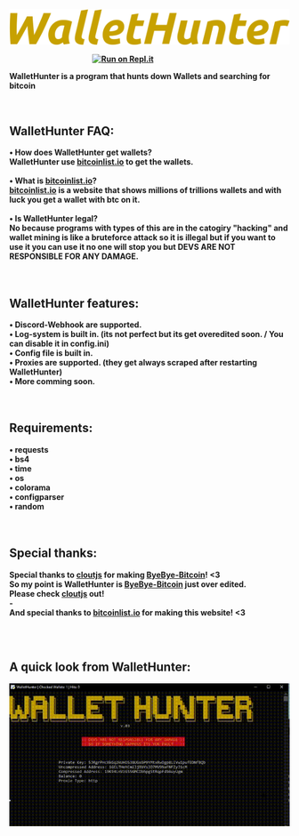 <img src="./images/logo.png"/>
<b></br>

<b> ⠀  ⠀  ⠀  ⠀  ⠀  ⠀  ⠀  ⠀  ⠀  ⠀  ⠀ [![Run on Repl.it](https://repl.it/badge/github/z6o/WalletHunter)](https://repl.it/github/z6o/WalletHunter)</br>

WalletHunter is a program that hunts down Wallets and searching for bitcoin

<b></br>

<h2>WalletHunter FAQ:</h2>
<b> • How does WalletHunter get wallets?</br>
<b> WalletHunter use <a href="https://bitcoinlist.io/">bitcoinlist.io</a> to get the wallets.</br>
<b></br>
<b> • What is <a href="https://bitcoinlist.io/">bitcoinlist.io</a>?</br>
<b><a href="https://bitcoinlist.io/">bitcoinlist.io</a> is a website that shows millions of trillions wallets and with luck you get a wallet with btc on it.</br>
<b></br>
<b> • Is WalletHunter legal? </br>
<b>No because programs with types of this are in the catogiry "hacking" and wallet mining is like a bruteforce attack so it is illegal but if you want to use it you can use it no one will stop you but DEVS ARE NOT RESPONSIBLE FOR ANY DAMAGE.</br>
<b></br>
<b></br>
<h2>WalletHunter features:</h2>
<b> • Discord-Webhook are supported.</br>
<b> • Log-system is built in. (its not perfect but its get overedited soon. / You can disable it in config.ini)</br>
<b> • Config file is built in.</br>
<b> • Proxies are supported. (they get always scraped after restarting WalletHunter)</br>
<b> • More comming soon.</br>
<b></br>
<b></br>
<h2>Requirements:</h2>
<b> • requests</br>
<b> • bs4</br>
<b> • time</br>
<b> • os <br>
<b> • colorama </br>
<b> • configparser </br>
<b> • random </br>
<b></br>
<b></br>
<h2>Special thanks:</h2>
<b>Special thanks to <a href="https://github.com/cloutjs">cloutjs</a> for making <a href="https://github.com/cloutjs/ByeBye-Bitcoin">ByeBye-Bitcoin</a>! <3</br>
<b>So my point is WalletHunter is <a href="https://github.com/cloutjs/ByeBye-Bitcoin">ByeBye-Bitcoin</a> just over edited. </br>
<b>Please check <a href="https://github.com/cloutjs">cloutjs</a> out!</br>
  <b>-</br>
<b>And special thanks to <a href="https://bitcoinlist.io/">bitcoinlist.io</a> for making this website! <3</br>

<b></br>
<b></br>

  <h2>A quick look from WalletHunter:</h2>
<img src="./images/video.gif"/>

